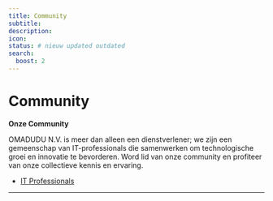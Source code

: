```yaml
---
title: Community
subtitle:
description:
icon:
status: # nieuw updated outdated
search:
  boost: 2 
---
```


# Community

**Onze Community**

OMADUDU N.V. is meer dan alleen een dienstverlener; we zijn een gemeenschap van IT-professionals die samenwerken om technologische groei en innovatie te bevorderen. Word lid van onze community en profiteer van onze collectieve kennis en ervaring.

- [IT Professionals](/Community/IT%20Professionals/)

---
